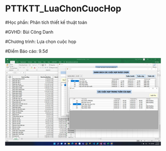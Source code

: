 # PTTKTT_LuaChonCuocHop
#Học phần: Phân tích thiết kế thuật toán

#GVHD: Bùi Công Danh

#Chương trình: Lựa chọn cuộc họp

#Điểm Báo cáo: 9.5đ

*![Kết quả chạy chương trình](https://github.com/KayStar645/PTTKTT_LuaChonCuocHop/blob/main/MoTa.jpg?raw=true)*
